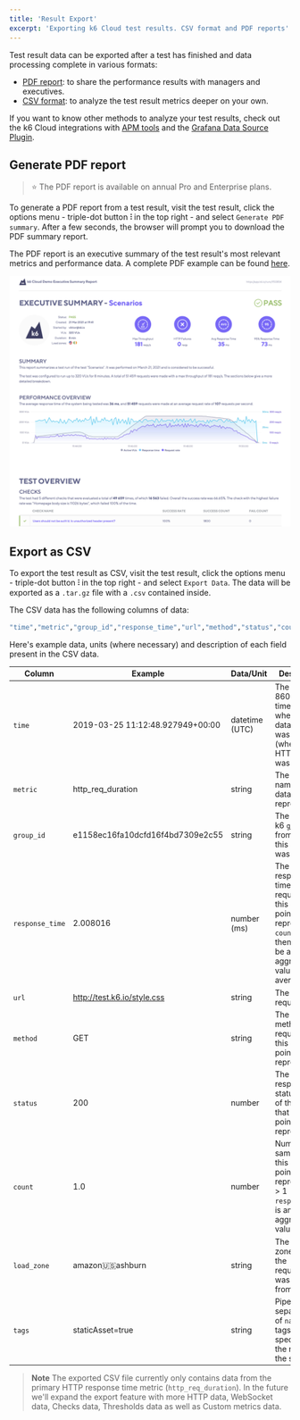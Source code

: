 ```yaml
---
title: 'Result Export'
excerpt: 'Exporting k6 Cloud test results. CSV format and PDF reports'
---
```


Test result data can be exported after a test has finished and data processing complete in various formats:
- [PDF report](#generate-pdf-report): to share the performance results with managers and executives.
- [CSV format](#export-as-csv): to analyze the test result metrics deeper on your own.

If you want to know other methods to analyze your test results, check out the k6 Cloud integrations with [APM tools](/cloud/integrations/apm) and the [Grafana Data Source Plugin](/cloud/integrations/grafana-plugin).

## Generate PDF report

> ⭐️ The PDF report is available on annual Pro and Enterprise plans.

To generate a PDF report from a test result, visit the test result, click the options menu - triple-dot button **⫶** in the top right - and select `Generate PDF summary`. After a few seconds, the browser will prompt you to download the PDF summary report.

The PDF report is an executive summary of the test result's most relevant metrics and performance data. A complete PDF example can be found [here](https://f.hubspotusercontent10.net/hubfs/1681264/Executive%20Summary%20-%20Scenarios.pdf).

![Performance Test Result - PDF Summary Report](./images/11-Result-Export/pdf_report.png)

## Export as CSV

To export the test result as CSV, visit the test result, click the options menu - triple-dot button **⫶** in the top right  - and select `Export Data`. The data will be exported as a `.tar.gz` file with a `.csv` contained inside.

The CSV data has the following columns of data:

<CodeGroup labels={[]}>

```bash
"time","metric","group_id","response_time","url","method","status","count","load_zone","tags"
```

</CodeGroup>

Here's example data, units (where necessary) and description of each field present in the CSV data.

| Column          | Example                          | Data/Unit      | Description                                                                                                                               |
| --------------- | -------------------------------- | -------------- | ----------------------------------------------------------------------------------------------------------------------------------------- |
| `time`          | 2019-03-25 11:12:48.927949+00:00 | datetime (UTC) | The ISO-8601 timestamp when this data point was captured (when the HTTP request was made).                                                |
| `metric`        | http_req_duration                | string         | The metric name that this data point represents.                                                                                          |
| `group_id`      | e1158ec16fa10dcfd16f4bd7309e2c55 | string         | The ID of the k6 [`group()`](/using-k6/tags-and-groups) from where this request was made.                                                 |
| `response_time` | 2.008016                         | number (ms)    | The HTTP response time of the request that this data point represents (if `count` > 1 then this will be an aggregate value, the average). |
| `url`           | http://test.k6.io/style.css      | string         | The URL requested.                                                                                                                        |
| `method`        | GET                              | string         | The HTTP method of the request that this data point represents.                                                                           |
| `status`        | 200                              | number         | The HTTP response status code of the request that this data point represents.                                                             |
| `count`         | 1.0                              | number         | Number of samples that this data point represents (if > 1 `response_time` is an aggregate value).                                         |
| `load_zone`     | amazon:us:ashburn                | string         | The load zone where the request(s) was made from.                                                                                         |
| `tags`          | staticAsset=true                 | string         | Pipe separated list of `name=value` tags as specified for the request in the script. |


> **Note**
> The exported CSV file currently only contains data from the primary HTTP response time metric (`http_req_duration`). In the future we'll expand the export feature with more HTTP data, WebSocket data, Checks data, Thresholds data as well as Custom metrics data.
